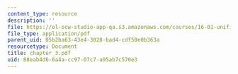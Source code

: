 ```yaml
---
content_type: resource
description: ''
file: https://ol-ocw-studio-app-qa.s3.amazonaws.com/courses/16-01-unified-engineering-i-ii-iii-iv-fall-2005-spring-2006/88eab4d66a4acc9707c7a95ab7c570e3_chapter_3.pdf
file_type: application/pdf
parent_uid: 05b2ba63-43e4-3028-bad4-cdf50e0b363a
resourcetype: Document
title: chapter_3.pdf
uid: 88eab4d6-6a4a-cc97-07c7-a95ab7c570e3
---
```

